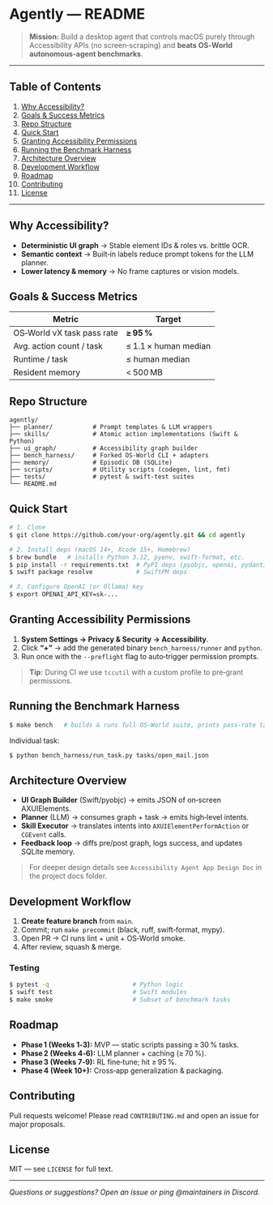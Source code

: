# Agently — README

> **Mission:** Build a desktop agent that controls macOS purely through Accessibility APIs (no screen‐scraping) and **beats OS‑World autonomous‑agent benchmarks**.

---

## Table of Contents

1. [Why Accessibility?](#why-accessibility)
2. [Goals & Success Metrics](#goals--success-metrics)
3. [Repo Structure](#repo-structure)
4. [Quick Start](#quick-start)
5. [Granting Accessibility Permissions](#granting-accessibility-permissions)
6. [Running the Benchmark Harness](#running-the-benchmark-harness)
7. [Architecture Overview](#architecture-overview)
8. [Development Workflow](#development-workflow)
9. [Roadmap](#roadmap)
10. [Contributing](#contributing)
11. [License](#license)

---

## Why Accessibility?

* **Deterministic UI graph** → Stable element IDs & roles vs. brittle OCR.
* **Semantic context** → Built‑in labels reduce prompt tokens for the LLM planner.
* **Lower latency & memory** → No frame captures or vision models.

## Goals & Success Metrics

| Metric                     | Target               |
| -------------------------- | -------------------- |
| OS‑World vX task pass rate | **≥ 95 %**           |
| Avg. action count / task   | ≤ 1.1 × human median |
| Runtime / task             | ≤ human median       |
| Resident memory            | < 500 MB             |

## Repo Structure

```
agently/
├── planner/           # Prompt templates & LLM wrappers
├── skills/            # Atomic action implementations (Swift & Python)
├── ui_graph/          # Accessibility graph builder
├── bench_harness/     # Forked OS‑World CLI + adapters
├── memory/            # Episodic DB (SQLite)
├── scripts/           # Utility scripts (codegen, lint, fmt)
├── tests/             # pytest & swift‑test suites
└── README.md
```

## Quick Start

```bash
# 1. Clone
$ git clone https://github.com/your‑org/agently.git && cd agently

# 2. Install deps (macOS 14+, Xcode 15+, Homebrew)
$ brew bundle   # installs Python 3.12, pyenv, swift‑format, etc.
$ pip install -r requirements.txt  # PyPI deps (pyobjc, openai, pydantic)
$ swift package resolve            # SwiftPM deps

# 3. Configure OpenAI (or Ollama) key
$ export OPENAI_API_KEY=sk‑...
```

## Granting Accessibility Permissions

1. **System Settings → Privacy & Security → Accessibility**.
2. Click **“+”** → add the generated binary `bench_harness/runner` and `python`.
3. Run once with the `--preflight` flag to auto‑trigger permission prompts.

> **Tip:** During CI we use `tccutil` with a custom profile to pre‑grant permissions.

## Running the Benchmark Harness

```bash
$ make bench   # builds & runs full OS‑World suite, prints pass‑rate table
```

Individual task:

```bash
$ python bench_harness/run_task.py tasks/open_mail.json
```

## Architecture Overview

* **UI Graph Builder** (Swift/pyobjc) → emits JSON of on‑screen AXUIElements.
* **Planner** (LLM) → consumes graph + task → emits high‑level intents.
* **Skill Executor** → translates intents into `AXUIElementPerformAction` or `CGEvent` calls.
* **Feedback loop** → diffs pre/post graph, logs success, and updates SQLite memory.

> For deeper design details see `Accessibility Agent App Design Doc` in the project docs folder.

## Development Workflow

1. **Create feature branch** from `main`.
2. Commit; run `make precommit` (black, ruff, swift‑format, mypy).
3. Open PR → CI runs lint + unit + OS‑World smoke.
4. After review, squash & merge.

### Testing

```bash
$ pytest -q                       # Python logic
$ swift test                      # Swift modules
$ make smoke                      # Subset of benchmark tasks
```

## Roadmap

* **Phase 1 (Weeks 1‑3):** MVP — static scripts passing ≥ 30 % tasks.
* **Phase 2 (Weeks 4‑6):** LLM planner + caching (≥ 70 %).
* **Phase 3 (Weeks 7‑9):** RL fine‑tune; hit ≥ 95 %.
* **Phase 4 (Week 10+):** Cross‑app generalization & packaging.

## Contributing

Pull requests welcome! Please read `CONTRIBUTING.md` and open an issue for major proposals.

## License

MIT — see `LICENSE` for full text.

---

*Questions or suggestions? Open an issue or ping @maintainers in Discord.*
